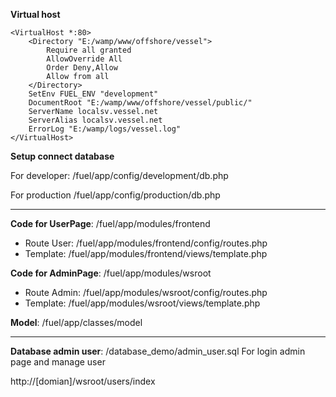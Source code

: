 **Virtual host**

    <VirtualHost *:80>
		<Directory "E:/wamp/www/offshore/vessel">
			Require all granted
	        AllowOverride All
			Order Deny,Allow   
			Allow from all 
	    </Directory>
	    SetEnv FUEL_ENV "development"
	    DocumentRoot "E:/wamp/www/offshore/vessel/public/"
	    ServerName localsv.vessel.net	
	    ServerAlias localsv.vessel.net
	    ErrorLog "E:/wamp/logs/vessel.log"
	</VirtualHost>


**Setup connect database**

For developer: 
	/fuel/app/config/development/db.php

For production
	/fuel/app/config/production/db.php


----
**Code for UserPage**: /fuel/app/modules/frontend
	
- Route User: /fuel/app/modules/frontend/config/routes.php
- Template: /fuel/app/modules/frontend/views/template.php

**Code for AdminPage**: /fuel/app/modules/wsroot
	
- Route Admin: /fuel/app/modules/wsroot/config/routes.php
- Template: /fuel/app/modules/wsroot/views/template.php

**Model**:  /fuel/app/classes/model



----
**Database admin user**: /database_demo/admin_user.sql
For login admin page and manage user  

http://[domian]/wsroot/users/index